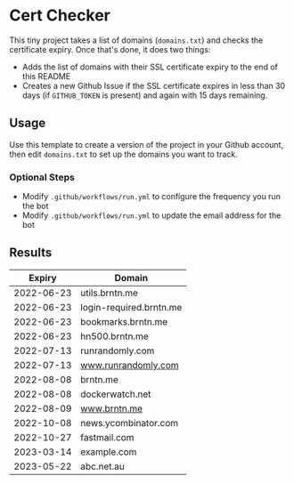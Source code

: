# Cert Checker

This tiny project takes a list of domains (`domains.txt`) and checks the certificate expiry. Once that's done, it does two things:

- Adds the list of domains with their SSL certificate expiry to the end of this README
- Creates a new Github Issue if the SSL certificate expires in less than 30 days (if `GITHUB_TOKEN` is present) and again with 15 days remaining.


## Usage

Use this template to create a version of the project in your Github account, then edit `domains.txt` to set up the domains you want to track.


### Optional Steps

- Modify `.github/workflows/run.yml` to configure the frequency you run the bot
- Modify `.github/workflows/run.yml` to update the email address for the bot

## Results

| Expiry    | Domain   |
|-----------|----------|
| 2022-06-23 | utils.brntn.me |
| 2022-06-23 | login-required.brntn.me |
| 2022-06-23 | bookmarks.brntn.me |
| 2022-06-23 | hn500.brntn.me |
| 2022-07-13 | runrandomly.com |
| 2022-07-13 | www.runrandomly.com |
| 2022-08-08 | brntn.me |
| 2022-08-08 | dockerwatch.net |
| 2022-08-09 | www.brntn.me |
| 2022-10-08 | news.ycombinator.com |
| 2022-10-27 | fastmail.com |
| 2023-03-14 | example.com |
| 2023-05-22 | abc.net.au |
